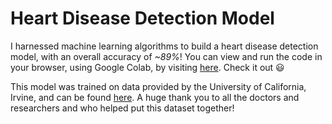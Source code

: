 # Heart Disease Detection Model
I harnessed machine learning algorithms to build a heart disease detection model, with an overall accuracy of *~89%*! You can view and run the code in your browser, using Google Colab, by visiting [here](https://colab.research.google.com/drive/1G1HlbyRFPrqkaCB7GhAEb_6kB9HsNaju?usp=sharing). Check it out 😃

This model was trained on data provided by the University of California, Irvine, and can be found [here](https://archive.ics.uci.edu/ml/datasets/heart+disease). A huge thank you to all the doctors and researchers and who helped put this dataset together!
